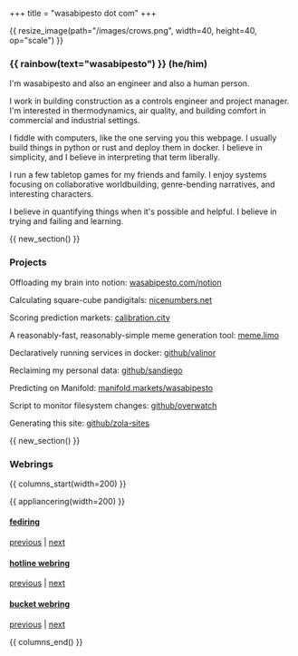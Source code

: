 +++
title = "wasabipesto dot com"
+++

{{ resize_image(path="/images/crows.png", width=40, height=40, op="scale") }}

### {{ rainbow(text="wasabipesto") }} (he/him)

I'm wasabipesto and also an engineer and also a human person.

I work in building construction as a controls engineer and project manager. I'm interested in thermodynamics, air quality, and building comfort in commercial and industrial settings.

I fiddle with computers, like the one serving you this webpage. I usually build things in python or rust and deploy them in docker. I believe in simplicity, and I believe in interpreting that term liberally.

I run a few tabletop games for my friends and family. I enjoy systems focusing on collaborative worldbuilding, genre-bending narratives, and interesting characters.

I believe in quantifying things when it's possible and helpful. I believe in trying and failing and learning.

{{ new_section() }}

### Projects

Offloading my brain into notion: [wasabipesto.com/notion](https://wasabipesto.com/notion)

Calculating square-cube pandigitals: [nicenumbers.net](https://nicenumbers.net)

Scoring prediction markets: [calibration.city](https://calibration.city)

A reasonably-fast, reasonably-simple meme generation tool: [meme.limo](https://meme.limo)

Declaratively running services in docker: [github/valinor](https://github.com/wasabipesto/valinor)

Reclaiming my personal data: [github/sandiego](https://github.com/wasabipesto/sandiego)

Predicting on Manifold: [manifold.markets/wasabipesto](https://manifold.markets/wasabipesto)

Script to monitor filesystem changes: [github/overwatch](https://github.com/wasabipesto/overwatch)

Generating this site: [github/zola-sites](https://github.com/wasabipesto/zola-sites)

{{ new_section() }}

### Webrings

{{ columns_start(width=200) }}

{{ appliancering(width=200) }}

#### [fediring](https://fediring.net/)

[previous](https://fediring.net/previous?host=wasabipesto.com) | [next](https://fediring.net/next?host=wasabipesto.com)

#### [hotline webring](https://hotlinewebring.club/)

[previous](https://hotlinewebring.club/wasabipesto/previous) | [next](https://hotlinewebring.club/wasabipesto/next)

#### [bucket webring](https://webring.bucketfish.me/)

[previous](https://webring.bucketfish.me/redirect.html?to=prev&name=wasabipesto) | [next](https://webring.bucketfish.me/redirect.html?to=next&name=wasabipesto)

{{ columns_end() }}